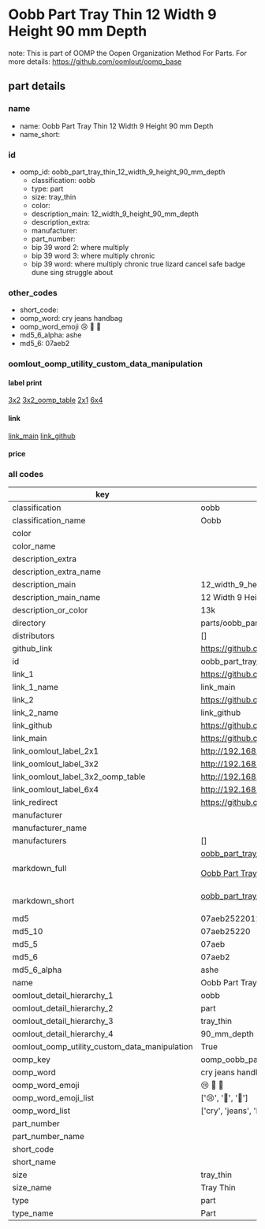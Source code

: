# Oobb Part Tray Thin 12 Width 9 Height 90 mm Depth  

note: This is part of OOMP the Oopen Organization Method For Parts. For more details: https://github.com/oomlout/oomp_base

##  part details
  







### name
* name: Oobb Part Tray Thin 12 Width 9 Height 90 mm Depth
* name_short: 
### id
* oomp_id: oobb_part_tray_thin_12_width_9_height_90_mm_depth
  * classification: oobb
  * type: part
  * size: tray_thin
  * color: 
  * description_main: 12_width_9_height_90_mm_depth
  * description_extra: 
  * manufacturer: 
  * part_number: 
  * bip 39 word 2: where multiply
  * bip 39 word 3: where multiply chronic
  * bip 39 word: where multiply chronic true lizard cancel safe badge dune sing struggle about

### other_codes
* short_code: 
* oomp_word: cry jeans handbag
* oomp_word_emoji :cry: :jeans: :handbag:
* md5_6_alpha: ashe
* md5_6: 07aeb2






### oomlout_oomp_utility_custom_data_manipulation
#### label print
[3x2](http://192.168.1.245:1112/?label=oomp%20ashe)
[3x2_oomp_table](http://192.168.1.108:1112/?label=oomp%20ashe)
[2x1](http://192.168.1.242:1112/?label=oomp%20ashe)
[6x4](http://192.168.1.55:1112/?label=oomp%20ashe)    

#### link

[link_main](https://github.com/oomlout/oomlout_oomp_version_1_messy/tree/main/parts/oobb_part_tray_thin_12_width_9_height_90_mm_depth) [link_github](https://github.com/oomlout/oomlout_oomp_version_1_messy/tree/main/parts/oobb_part_tray_thin_12_width_9_height_90_mm_depth)                             

#### price







### all codes 
| key | value |  
| --- | --- |  
| classification | oobb |  
| classification_name | Oobb |  
| color |  |  
| color_name |  |  
| description_extra |  |  
| description_extra_name |  |  
| description_main | 12_width_9_height_90_mm_depth |  
| description_main_name | 12 Width 9 Height 90 mm Depth |  
| description_or_color | 13k |  
| directory | parts/oobb_part_tray_thin_12_width_9_height_90_mm_depth |  
| distributors | [] |  
| github_link | https://github.com/oomlout/oomlout_oomp_part_src/tree/main/parts/oobb_part_tray_thin_12_width_9_height_90_mm_depth |  
| id | oobb_part_tray_thin_12_width_9_height_90_mm_depth |  
| link_1 | https://github.com/oomlout/oomlout_oomp_version_1_messy/tree/main/parts/oobb_part_tray_thin_12_width_9_height_90_mm_depth |  
| link_1_name | link_main |  
| link_2 | https://github.com/oomlout/oomlout_oomp_version_1_messy/tree/main/parts/oobb_part_tray_thin_12_width_9_height_90_mm_depth |  
| link_2_name | link_github |  
| link_github | https://github.com/oomlout/oomlout_oomp_version_1_messy/tree/main/parts/oobb_part_tray_thin_12_width_9_height_90_mm_depth |  
| link_main | https://github.com/oomlout/oomlout_oomp_version_1_messy/tree/main/parts/oobb_part_tray_thin_12_width_9_height_90_mm_depth |  
| link_oomlout_label_2x1 | http://192.168.1.242:1112/?label=oomp%20ashe |  
| link_oomlout_label_3x2 | http://192.168.1.245:1112/?label=oomp%20ashe |  
| link_oomlout_label_3x2_oomp_table | http://192.168.1.108:1112/?label=oomp%20ashe |  
| link_oomlout_label_6x4 | http://192.168.1.55:1112/?label=oomp%20ashe |  
| link_redirect | https://github.com/oomlout/oomlout_oomp_version_1_messy/tree/main/parts/oobb_part_tray_thin_12_width_9_height_90_mm_depth |  
| manufacturer |  |  
| manufacturer_name |  |  
| manufacturers | [] |  
| markdown_full | [oobb_part_tray_thin_12_width_9_height_90_mm_depth](none)<br>[](none)<br>[Oobb Part Tray Thin 12 Width 9 Height 90 Mm Depth](none)<br><br> |  
| markdown_short | [oobb_part_tray_thin_12_width_9_height_90_mm_depth](none)<br><br> |  
| md5 | 07aeb252201177c084c16e9450e45fd2 |  
| md5_10 | 07aeb25220 |  
| md5_5 | 07aeb |  
| md5_6 | 07aeb2 |  
| md5_6_alpha | ashe |  
| name | Oobb Part Tray Thin 12 Width 9 Height 90 mm Depth |  
| oomlout_detail_hierarchy_1 | oobb |  
| oomlout_detail_hierarchy_2 | part |  
| oomlout_detail_hierarchy_3 | tray_thin |  
| oomlout_detail_hierarchy_4 | 90_mm_depth |  
| oomlout_oomp_utility_custom_data_manipulation | True |  
| oomp_key | oomp_oobb_part_tray_thin_12_width_9_height_90_mm_depth |  
| oomp_word | cry jeans handbag |  
| oomp_word_emoji | :cry: :jeans: :handbag: |  
| oomp_word_emoji_list | [':cry:', ':jeans:', ':handbag:'] |  
| oomp_word_list | ['cry', 'jeans', 'handbag'] |  
| part_number |  |  
| part_number_name |  |  
| short_code |  |  
| short_name |  |  
| size | tray_thin |  
| size_name | Tray Thin |  
| type | part |  
| type_name | Part |  
